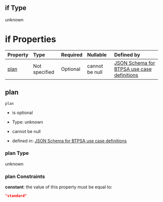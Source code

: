 ## if Type

unknown

# if Properties

| Property      | Type          | Required | Nullable       | Defined by                                                                                                                                                                                                                                  |
| :------------ | :------------ | :------- | :------------- | :------------------------------------------------------------------------------------------------------------------------------------------------------------------------------------------------------------------------------------------ |
| [plan](#plan) | Not specified | Optional | cannot be null | [JSON Schema for BTPSA use case definitions](btpsa-usecase-properties-services-items-allof-1-then-allof-58-then-allof-0-if-properties-plan.md "undefined#/properties/services/items/allOf/1/then/allOf/58/then/allOf/0/if/properties/plan") |

## plan



`plan`

*   is optional

*   Type: unknown

*   cannot be null

*   defined in: [JSON Schema for BTPSA use case definitions](btpsa-usecase-properties-services-items-allof-1-then-allof-58-then-allof-0-if-properties-plan.md "undefined#/properties/services/items/allOf/1/then/allOf/58/then/allOf/0/if/properties/plan")

### plan Type

unknown

### plan Constraints

**constant**: the value of this property must be equal to:

```json
"standard"
```
